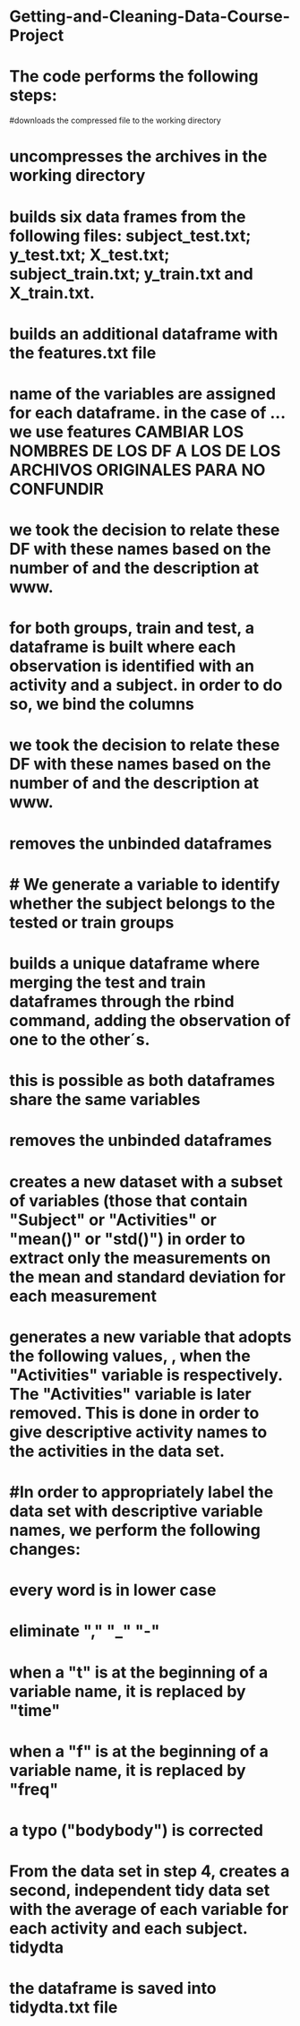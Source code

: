 # Getting-and-Cleaning-Data-Course-Project
# The code performs the following steps:
#downloads the compressed file to the working directory
# uncompresses the archives in the working directory
# builds six data frames from the following files: subject_test.txt; y_test.txt; X_test.txt; subject_train.txt; y_train.txt and X_train.txt.
# builds an additional dataframe with the features.txt file
# name of the variables are assigned for each dataframe. in the case of ... we use features CAMBIAR LOS NOMBRES DE LOS DF A LOS DE LOS ARCHIVOS ORIGINALES PARA NO CONFUNDIR
# we took the decision to relate these DF with these names based on the number of and the description at www.
# for both groups, train and test, a dataframe is built where each observation is identified with an activity and a subject. in order to do so, we bind the columns
# we took the decision to relate these DF with these names based on the number of and the description at www.
# removes the unbinded dataframes
# # We generate a variable to identify whether the subject belongs to the tested or train groups
# builds a unique dataframe where merging the test and train dataframes through the rbind command, adding the observation of one to the other´s. 
# this is possible as both dataframes share the same variables
# removes the unbinded dataframes
# creates a new dataset with a subset of variables (those that contain "Subject" or "Activities" or "mean()" or "std()") in order to extract only the measurements on the mean and standard deviation for each measurement
# generates a new variable that adopts the following values,      , when the "Activities" variable is  respectively. The "Activities" variable is later removed. This is done in order to give descriptive activity names to the activities in the data set. 
# #In order to appropriately label the data set with descriptive variable names, we perform the following changes:
# every word is in lower case
# eliminate "," "_" "-"
# when a "t" is at the beginning of a variable name, it is replaced by "time"
# when a "f" is at the beginning of a variable name, it is replaced by "freq"
# a typo ("bodybody") is corrected
# From the data set in step 4, creates a second, independent tidy data set with the average of each variable for each activity and each subject. tidydta
# the dataframe is saved into tidydta.txt file

